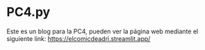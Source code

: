 # PC4.py
Este es un blog para la PC4, pueden ver la página web mediante el siguiente link:
https://elcomicdeadri.streamlit.app/
